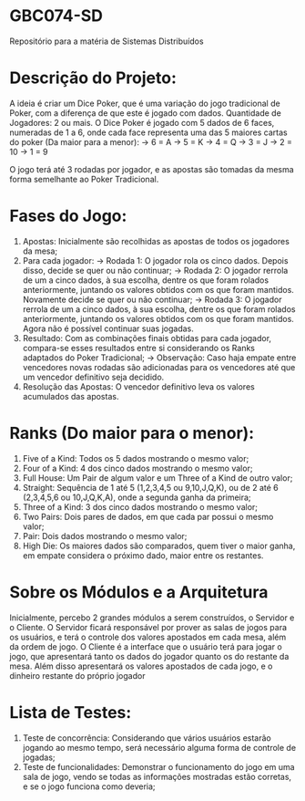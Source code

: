 # GBC074-SD
Repositório para a matéria de Sistemas Distribuídos

# Descrição do Projeto:
A ideia é criar um Dice Poker, que é uma variação do jogo tradicional de Poker, com a diferença de que este é jogado com dados.
Quantidade de Jogadores: 2 ou mais.
O Dice Poker é jogado com 5 dados de 6 faces, numeradas de 1 a 6, onde cada face representa uma das 5 maiores cartas do poker (Da maior para a menor):
   -> 6 = A
   -> 5 = K
   -> 4 = Q
   -> 3 = J
   -> 2 = 10
   -> 1 = 9

O jogo terá até 3 rodadas por jogador, e as apostas são tomadas da mesma forma semelhante ao Poker Tradicional.

# Fases do Jogo:
1) Apostas: Inicialmente são recolhidas as apostas de todos os jogadores da mesa;
2) Para cada jogador:
   -> Rodada 1: O jogador rola os cinco dados. Depois disso, decide se quer ou não continuar;
   -> Rodada 2: O jogador rerrola de um a cinco dados, à sua escolha, dentre os que foram rolados anteriormente, juntando os valores obtidos com os que foram mantidos. Novamente decide se quer ou não continuar;
   -> Rodada 3:  O jogador rerrola de um a cinco dados, à sua escolha, dentre os que foram rolados anteriormente, juntando os valores obtidos com os que foram mantidos. Agora não é possível continuar suas jogadas.
3) Resultado: Com as combinações finais obtidas para cada jogador, compara-se esses resultados entre si considerando os Ranks adaptados do Poker Tradicional;
   -> Observação: Caso haja empate entre vencedores novas rodadas são adicionadas para os vencedores até que um vencedor definitivo seja decidido.
5) Resolução das Apostas: O vencedor definitivo leva os valores acumulados das apostas.

# Ranks (Do maior para o menor):
1) Five of a Kind: Todos os 5 dados mostrando o mesmo valor;
2) Four of a Kind: 4 dos cinco dados mostrando o mesmo valor;
3) Full House: Um Pair de algum valor e um Three of a Kind de outro valor;
4) Straight: Sequência de 1 até 5 (1,2,3,4,5 ou 9,10,J,Q,K), ou de 2 até 6 (2,3,4,5,6 ou 10,J,Q,K,A), onde a segunda ganha da primeira;
5) Three of a Kind: 3 dos cinco dados mostrando o mesmo valor;
6) Two Pairs: Dois pares de dados, em que cada par possui o mesmo valor;
7) Pair: Dois dados mostrando o mesmo valor;
8) High Die: Os maiores dados são comparados, quem tiver o maior ganha, em empate considera o próximo dado, maior entre os restantes.

# Sobre os Módulos e a Arquitetura
Inicialmente, percebo 2 grandes módulos a serem construídos, o Servidor e o Cliente.
O Servidor ficará responsável por prover as salas de jogos para os usuários, e terá o controle dos valores apostados em cada mesa, além da ordem de jogo.
O Cliente é a interface que o usuário terá para jogar o jogo, que apresentará tanto os dados do jogador quanto os do restante da mesa. 
Além disso apresentará os valores apostados de cada jogo, e o dinheiro restante do próprio jogador

# Lista de Testes:
1) Teste de concorrência: Considerando que vários usuários estarão jogando ao mesmo tempo, será necessário alguma forma de controle de jogadas;
2) Teste de funcionalidades: Demonstrar o funcionamento do jogo em uma sala de jogo, vendo se todas as informações mostradas estão corretas, e se o jogo funciona como deveria;
